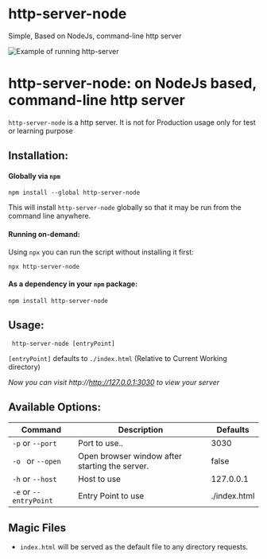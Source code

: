 # http-server-node
Simple, Based on NodeJs, command-line http server

![Example of running http-server](https://upload.wikimedia.org/wikipedia/commons/thumb/7/7e/Node.js_logo_2015.svg/1280px-Node.js_logo_2015.svg.png)

# http-server-node: on NodeJs based, command-line http server

`http-server-node` is a http server. It is not for Production usage only for test or learning purpose


## Installation:

#### Globally via `npm`

    npm install --global http-server-node

This will install `http-server-node` globally so that it may be run from the command line anywhere.


#### Running on-demand:

Using `npx` you can run the script without installing it first:

    npx http-server-node 
     
#### As a dependency in your `npm` package:

    npm install http-server-node

## Usage:

     http-server-node [entryPoint]

`[entryPoint]` defaults to `./index.html` (Relative to Current Working directory)

*Now you can visit http://http://127.0.0.1:3030 to view your server*


## Available Options:

| Command         | 	Description         | Defaults  |
| -------------  |-------------|-------------|
|`-p` or `--port` |Port to use..|3030|
|`-o ` or `--open`  |Open browser window after starting the server.  |false |
|`-h` or `--host`  |Host to use |  127.0.0.1 |
|`-e` or `--entryPoint`  |Entry Point to use |./index.html |


## Magic Files

- `index.html` will be served as the default file to any directory requests.


